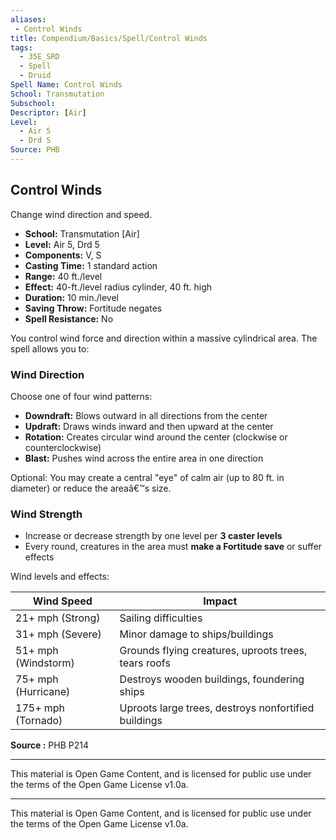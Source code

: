 ```yaml
---
aliases:
 - Control Winds
title: Compendium/Basics/Spell/Control Winds
tags:
  - 35E_SRD
  - Spell
  - Druid
Spell Name: Control Winds
School: Transmutation
Subschool: 
Descriptor: [Air]
Level:
  - Air 5
  - Drd 5
Source: PHB
---
```


## Control Winds

Change wind direction and speed.

* **School:** Transmutation [Air]  
* **Level:** Air 5, Drd 5  
* **Components:** V, S  
* **Casting Time:** 1 standard action  
* **Range:** 40 ft./level  
* **Effect:** 40-ft./level radius cylinder, 40 ft. high  
* **Duration:** 10 min./level  
* **Saving Throw:** Fortitude negates  
* **Spell Resistance:** No

You control wind force and direction within a massive cylindrical area. The spell allows you to:

###  Wind Direction

Choose one of four wind patterns:
- **Downdraft:** Blows outward in all directions from the center
- **Updraft:** Draws winds inward and then upward at the center
- **Rotation:** Creates circular wind around the center (clockwise or counterclockwise)
- **Blast:** Pushes wind across the entire area in one direction

Optional: You may create a central "eye" of calm air (up to 80 ft. in diameter) or reduce the areaâ€™s size.

###  Wind Strength

- Increase or decrease strength by one level per **3 caster levels**
- Every round, creatures in the area must **make a Fortitude save** or suffer effects

Wind levels and effects:

| Wind Speed       | Impact                                                  |
|------------------|----------------------------------------------------------|
| 21+ mph (Strong) | Sailing difficulties                                     |
| 31+ mph (Severe) | Minor damage to ships/buildings                         |
| 51+ mph (Windstorm)| Grounds flying creatures, uproots trees, tears roofs |
| 75+ mph (Hurricane)| Destroys wooden buildings, foundering ships           |
| 175+ mph (Tornado)| Uproots large trees, destroys nonfortified buildings   |

**Source :** PHB P214

---

This material is Open Game Content, and is licensed for public use under  
the terms of the Open Game License v1.0a.

---

This material is Open Game Content, and is licensed for public use under the terms of the Open Game License v1.0a.
